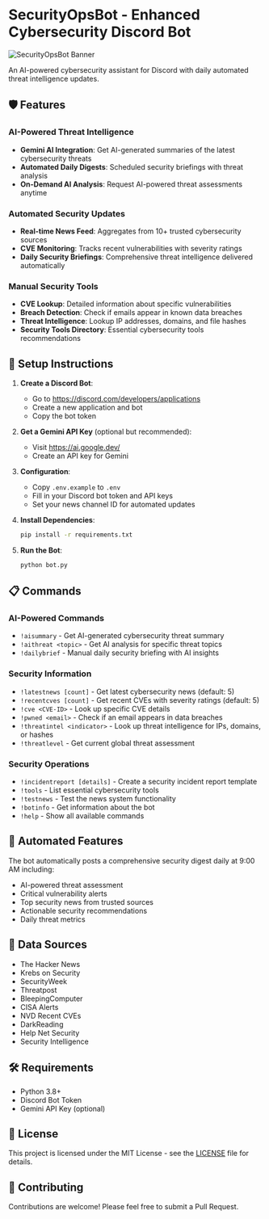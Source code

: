 # SecurityOpsBot - Enhanced Cybersecurity Discord Bot

![SecurityOpsBot Banner](https://i.imgur.com/9JZ3Z3Q.png)

An AI-powered cybersecurity assistant for Discord with daily automated threat intelligence updates.

## 🛡️ Features

### AI-Powered Threat Intelligence
- **Gemini AI Integration**: Get AI-generated summaries of the latest cybersecurity threats
- **Automated Daily Digests**: Scheduled security briefings with threat analysis
- **On-Demand AI Analysis**: Request AI-powered threat assessments anytime

### Automated Security Updates
- **Real-time News Feed**: Aggregates from 10+ trusted cybersecurity sources
- **CVE Monitoring**: Tracks recent vulnerabilities with severity ratings
- **Daily Security Briefings**: Comprehensive threat intelligence delivered automatically

### Manual Security Tools
- **CVE Lookup**: Detailed information about specific vulnerabilities
- **Breach Detection**: Check if emails appear in known data breaches
- **Threat Intelligence**: Lookup IP addresses, domains, and file hashes
- **Security Tools Directory**: Essential cybersecurity tools recommendations

## 🚀 Setup Instructions

1. **Create a Discord Bot**:
   - Go to https://discord.com/developers/applications
   - Create a new application and bot
   - Copy the bot token

2. **Get a Gemini API Key** (optional but recommended):
   - Visit https://ai.google.dev/
   - Create an API key for Gemini

3. **Configuration**:
   - Copy `.env.example` to `.env`
   - Fill in your Discord bot token and API keys
   - Set your news channel ID for automated updates

4. **Install Dependencies**:
   ```bash
   pip install -r requirements.txt
   ```

5. **Run the Bot**:
   ```bash
   python bot.py
   ```

## 📋 Commands

### AI-Powered Commands
- `!aisummary` - Get AI-generated cybersecurity threat summary
- `!aithreat <topic>` - Get AI analysis for specific threat topics
- `!dailybrief` - Manual daily security briefing with AI insights

### Security Information
- `!latestnews [count]` - Get latest cybersecurity news (default: 5)
- `!recentcves [count]` - Get recent CVEs with severity ratings (default: 5)
- `!cve <CVE-ID>` - Look up specific CVE details
- `!pwned <email>` - Check if an email appears in data breaches
- `!threatintel <indicator>` - Look up threat intelligence for IPs, domains, or hashes
- `!threatlevel` - Get current global threat assessment

### Security Operations
- `!incidentreport [details]` - Create a security incident report template
- `!tools` - List essential cybersecurity tools
- `!testnews` - Test the news system functionality
- `!botinfo` - Get information about the bot
- `!help` - Show all available commands

## 🔄 Automated Features

The bot automatically posts a comprehensive security digest daily at 9:00 AM including:
- AI-powered threat assessment
- Critical vulnerability alerts
- Top security news from trusted sources
- Actionable security recommendations
- Daily threat metrics

## 📡 Data Sources

- The Hacker News
- Krebs on Security
- SecurityWeek
- Threatpost
- BleepingComputer
- CISA Alerts
- NVD Recent CVEs
- DarkReading
- Help Net Security
- Security Intelligence

## 🛠️ Requirements

- Python 3.8+
- Discord Bot Token
- Gemini API Key (optional)

## 📄 License

This project is licensed under the MIT License - see the [LICENSE](LICENSE) file for details.

## 🤝 Contributing

Contributions are welcome! Please feel free to submit a Pull Request.